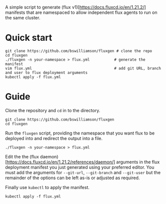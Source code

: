 A simple script to generate (flux v1)[https://docs.fluxcd.io/en/1.21.2/] manifests that are namespaced to allow independent flux agents to run on the same cluster.

# Quick start
```
git clone https://github.com/bswilliamson/fluxgen # clone the repo
cd fluxgen
./fluxgen -n your-namespace > flux.yml           # generate the manifest
vim flux.yml                                     # add git URL, branch and user to flux deployment arguments
kubectl apply -f flux.yml
```

# Guide

Clone the repository and `cd` in to the directory.

```
git clone https://github.com/bswilliamson/fluxgen
cd fluxgen
```

Run the `fluxgen` script, providing the namespace that you want flux to be deployed into and redirect the output into a file.

```
./fluxgen -n your-namespace > flux.yml
```

Edit the the (flux daemon)[https://docs.fluxcd.io/en/1.21.2/references/daemon/] arguments in the flux deployment manifest you just generated using your preferred editor. You must add the arguments for `--git-url`, `--git-branch` and `--git-user` but the remainder of the options can be left as-is or adjusted as required.

Finally use `kubectl` to apply the manifest.
```
kubectl apply -f flux.yml
```

